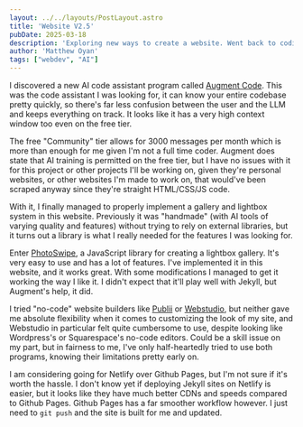 ```yaml
---
layout: ../../layouts/PostLayout.astro
title: 'Website V2.5'
pubDate: 2025-03-18
description: 'Exploring new ways to create a website. Went back to coding.'
author: 'Matthew Oyan'
tags: ["webdev", "AI"]
---
```


I discovered a new AI code assistant program called [Augment Code](https://www.augmentcode.com/). This was the code assistant I was looking for, it can know your entire codebase pretty quickly, so there's far less confusion between the user and the LLM and keeps everything on track. It looks like it has a very high context window too even on the free tier. 

The free "Community" tier allows for 3000 messages per month which is more than enough for me given I'm not a full time coder. Augment does state that AI training is permitted on the free tier, but I have no issues with it for this project or other projects I'll be working on, given they're personal websites, or other websites I'm made to work on, that would've been scraped anyway since they're straight HTML/CSS/JS code.

With it, I finally managed to properly implement a gallery and lightbox system in this website. Previously it was "handmade" (with AI tools of varying quality and features) without trying to rely on external libraries, but it turns out a library is what I really needed for the features I was looking for.

Enter [PhotoSwipe](https://photoswipe.com/), a JavaScript library for creating a lightbox gallery. It's very easy to use and has a lot of features. I've implemented it in this website, and it works great. With some modifications I managed to get it working the way I like it. I didn't expect that it'll play well with Jekyll, but Augment's help, it did.

I tried "no-code" website builders like [Publii](https://getpublii.com/) or [Webstudio](https://webstudio.is/), but neither gave me absolute flexibility when it comes to customizing the look of my site, and Webstudio in particular felt quite cumbersome to use, despite looking like Wordpress's or Squarespace's no-code editors. Could be a skill issue on my part, but in fairness to me, I've only half-heartedly tried to use both programs, knowing their limitations pretty early on.

I am considering going for Netlify over Github Pages, but I'm not sure if it's worth the hassle. I don't know yet if deploying Jekyll sites on Netlify is easier, but it looks like they have much better CDNs and speeds compared to Github Pages. Github Pages has a far smoother workflow however. I just need to `git push` and the site is built for me and updated.